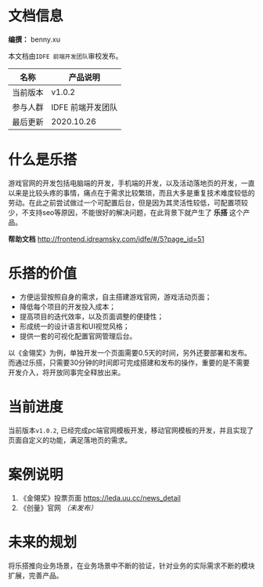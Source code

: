 # 文档信息

**编撰：** benny.xu

本文档由`IDFE 前端开发团队`审校发布。

名称 | 产品说明
--------|------|
当前版本 | v1.0.2
参与人群 | IDFE 前端开发团队
最后更新 | 2020.10.26

# 什么是乐搭

游戏官网的开发包括电脑端的开发，手机端的开发，以及活动落地页的开发，一直以来是比较头疼的事情，痛点在于需求比较繁琐，而且大多是重复技术难度较低的劳动。在此之前尝试做过一个可配置后台，但是因为其灵活性较低，可配置项较少，不支持seo等原因，不能很好的解决问题，在此背景下就产生了 **乐搭** 这个产品。

**帮助文档** http://frontend.idreamsky.com/idfe/#/5?page_id=51

# 乐搭的价值

* 方便运营按照自身的需求，自主搭建游戏官网，游戏活动页面；
* 降低每个项目的开发投入成本；
* 提高项目的迭代效率，以及页面调整的便捷性；
* 形成统一的设计语言和UI视觉风格；
* 提供一套的可视化配置官网管理后台。

以《金翎奖》为例，单独开发一个页面需要0.5天的时间，另外还要部署和发布。而通过乐搭，只需要30分钟的时间即可完成搭建和发布的操作，重要的是不需要开发介入，将开放同事完全释放出来。

# 当前进度

当前版本```v1.0.2```, 已经完成pc端官网模板开发，移动官网模板的开发，并且实现了页面自定义的功能，满足落地页的需求。

# 案例说明

1. 《金翎奖》投票页面 https://leda.uu.cc/news_detail
2. 《创量》官网 *（未发布）*

# 未来的规划

将乐搭推向业务场景，在业务场景中不断的验证，针对业务的实际需求不断的模块扩展，完善产品。
